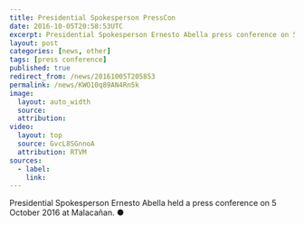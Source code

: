 ```yaml
---
title: Presidential Spokesperson PressCon
date: 2016-10-05T20:58:53UTC
excerpt: Presidential Spokesperson Ernesto Abella press conference on 5 October 2016 at Malacañan.
layout: post
categories: [news, other]
tags: [press conference]
published: true
redirect_from: /news/20161005T205853
permalink: /news/KWO10q89AN4Rn5k
image:
  layout: auto_width
  source: 
  attribution: 
video:
  layout: top
  source: GvcL8SGnnoA
  attribution: RTVM
sources:
  - label:
    link:
---
```


Presidential Spokesperson Ernesto Abella held a press conference on 5 October 2016 at Malacañan.
&#x25cf;


